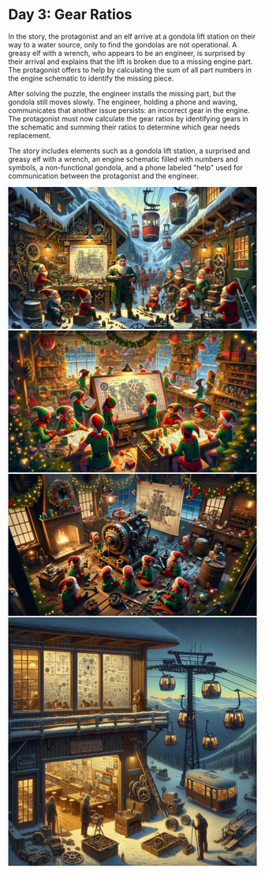 # Day 3: Gear Ratios

In the story, the protagonist and an elf arrive at a gondola lift station on their way to a water source, only to find
the gondolas are not operational. A greasy elf with a wrench, who appears to be an engineer, is surprised by their
arrival and explains that the lift is broken due to a missing engine part. The protagonist offers to help by calculating
the sum of all part numbers in the engine schematic to identify the missing piece.

After solving the puzzle, the engineer installs the missing part, but the gondola still moves slowly. The engineer,
holding a phone and waving, communicates that another issue persists: an incorrect gear in the engine. The protagonist
must now calculate the gear ratios by identifying gears in the schematic and summing their ratios to determine which
gear needs replacement.

The story includes elements such as a gondola lift station, a surprised and greasy elf with a wrench, an engine
schematic filled with numbers and symbols, a non-functional gondola, and a phone labeled "help" used for communication
between the protagonist and the engineer.

![img_01.png](img_01.png)
![img_02.png](img_02.png)
![img_03.png](img_03.png)
![dall-e.1.png](dall-e.1.png)
